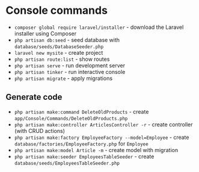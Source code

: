 # Console commands

- `composer global require laravel/installer` - download the Laravel installer using Composer
- `php artisan db:seed` - seed database with `database/seeds/DatabaseSeeder.php`
- `laravel new mysite` - create project
- `php artisan route:list` - show routes
- `php artisan serve` - run development server
- `php artisan tinker` - run interactive console
- `php artisan migrate` - apply migrations

## Generate code

- `php artisan make:command DeleteOldProducts` - create `app/Console/Commands/DeleteOldProducts.php`
- `php artisan make:controller ArticlesController -r` - create controller (with CRUD actions)
- `php artisan make:factory EmployeeFactory --model=Employee` - create `database/factories/EmployeeFactory.php` for `Employee`
- `php artisan make:model Article -m` - create model with migration
- `php artisan make:seeder EmployeesTableSeeder` - create `database/seeds/EmployeesTableSeeder.php`
